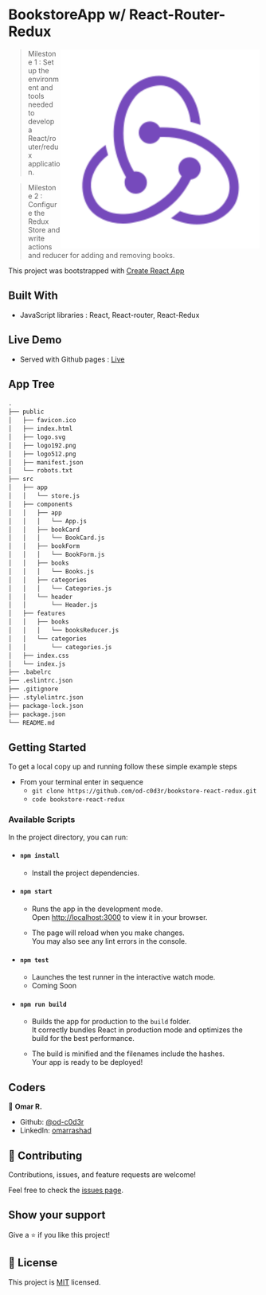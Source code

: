 # BookstoreApp w/ React-Router-Redux

<img align="right" src="./public/logo.svg" style="width:400px;">

> Milestone 1 : Set up the environment and tools needed to develop a React/router/redux application.

> Milestone 2 : Configure the Redux Store and write actions and reducer for adding and removing books.

This project was bootstrapped with [Create React App](https://github.com/facebook/create-react-app)

## Built With

- JavaScript libraries : React, React-router, React-Redux

## Live Demo

- Served with Github pages : [Live](https://od-c0d3r.github.io/bookstore-react-redux/)

## App Tree

<!-- <img align="right" src="./public/screen_shot.gif" width="350px"> -->

```markdown
.
├── public
│   ├── favicon.ico
│   ├── index.html
│   ├── logo.svg
│   ├── logo192.png
│   ├── logo512.png
│   ├── manifest.json
│   └── robots.txt
├── src
│   ├── app
│   │   └── store.js
│   ├── components
│   │   ├── app
│   │   │   └── App.js
│   │   ├── bookCard
│   │   │   └── BookCard.js
│   │   ├── bookForm
│   │   │   └── BookForm.js
│   │   ├── books
│   │   │   └── Books.js
│   │   ├── categories
│   │   │   └── Categories.js
│   │   └── header
│   │       └── Header.js
│   ├── features
│   │   ├── books
│   │   │   └── booksReducer.js
│   │   └── categories
│   │       └── categories.js
│   ├── index.css
│   └── index.js
├── .babelrc
├── .eslintrc.json
├── .gitignore
├── .stylelintrc.json
├── package-lock.json
├── package.json
└── README.md
```

## Getting Started

To get a local copy up and running follow these simple example steps

- From your terminal enter in sequence 
  - `git clone https://github.com/od-c0d3r/bookstore-react-redux.git`
  - `code bookstore-react-redux`

### Available Scripts

In the project directory, you can run:

- #### `npm install`

  - Install the project dependencies.

- #### `npm start`

  - Runs the app in the development mode.\
Open [http://localhost:3000](http://localhost:3000) to view it in your browser.

  - The page will reload when you make changes.\
You may also see any lint errors in the console.

- #### `npm test`

  - Launches the test runner in the interactive watch mode. 
  - Coming Soon

- #### `npm run build`

  - Builds the app for production to the `build` folder.\
It correctly bundles React in production mode and optimizes the build for the best performance.

  - The build is minified and the filenames include the hashes.\
Your app is ready to be deployed!

## Coders

👤 **Omar R.**

- Github: [@od-c0d3r](https://github.com/od-c0d3r)
- LinkedIn: [omarrashad](https://linkedin.com/in/omarrashad)

## 🤝 Contributing

Contributions, issues, and feature requests are welcome!

Feel free to check the [issues page](../../issues/).

## Show your support

Give a ⭐️ if you like this project!

## 📝 License

This project is [MIT](./MIT.md) licensed.

